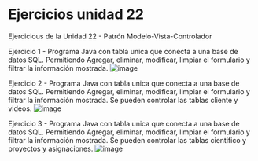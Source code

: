 # Ejercicios unidad 22
Ejercicious de la Unidad 22 - Patrón Modelo-Vista-Controlador

Ejercicio 1 - Programa Java con tabla unica que conecta a una base de datos SQL. Permitiendo Agregar, eliminar, modificar, limpiar el formulario y filtrar la información mostrada.
![image](https://user-images.githubusercontent.com/89463715/232338687-9386b9c8-6dce-494c-9df8-d676c5030296.png)

Ejercicio 2 - Programa Java con tabla unica que conecta a una base de datos SQL. Permitiendo Agregar, eliminar, modificar, limpiar el formulario y filtrar la información mostrada. Se pueden controlar las tablas cliente y videos.
![image](https://user-images.githubusercontent.com/89463715/232338907-f8f1cec2-7aeb-44d0-9de4-cdb7f82f6d9b.png)

Ejercicio 3 - Programa Java con tabla unica que conecta a una base de datos SQL. Permitiendo Agregar, eliminar, modificar, limpiar el formulario y filtrar la información mostrada. Se pueden controlar las tablas cientifico y proyectos y asignaciones.
![image](https://user-images.githubusercontent.com/89463715/232338985-3746a03a-3954-4948-8c7b-71f1b6602700.png)
